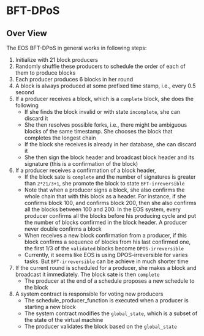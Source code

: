 # BFT-DPoS

## Over View

The EOS BFT-DPoS in general works in following steps:

1. Initialize with 21 block producers
2. Randomly shuffle these producers to schedule the order of each of them to produce blocks
3. Each producer produces 6 blocks in her round
4. A block is always produced at some prefixed time stamp, i.e., every 0.5 second
5. If a producer receives a block, which is a ```complete``` block, she does the following
   * If she finds the block invalid or with state ```incomplete```, she can discard it
   * She then resolves possible forks, i.e., there might be ambiguous blocks of the same timestamp. She chooses the block that completes the longest chain
   * If the block she receives is already in her database, she can discard it
   * She then sign the block header and broadcast block header and its signature (this is a confirmation of the block)
6. If a producer receives a confirmation of a block header,  
   * If the block sate is ```complete``` and the number of signatures is greater than ```2*21/3+1```, she promote the block to state ```BFT-irreversible```
   * Note that when a producer signs a block, she also confirms the whole chain that with this block as a header. For instance, if she confirms block 100, and confirms block 200, then she also confirms all the blocks between 100 and 200. In the EOS system, every producer confirms all the blocks before his producing cycle and put the number of blocks confirmed in the block header. A producer never double confirms a block
   * When receives a new block confirmation from a producer, if this block confirms a sequence of blocks from his last confirmed one, the first 1/3 of the ```validated``` blocks become ```DPOS-irreversible```
   * Currently, it seems like EOS is using DPOS-irreversible for varies tasks. But ```BFT-irreversible``` can be achieve in much shorter time
7. If the current round is scheduled for a producer, she makes a block and broadcast it immediately. The block sate is then ```complete```
   * The producer at the end of a schedule proposes a new schedule to the block
8. A system contract is responsible for voting new producers
   * The schedule_producer_function is executed when a producer is starting a new block
   * The system contract modifies the ```global_state```, which is a subset of the state of the virtual machine
   * The producer validates the block based on the ```global_state```
